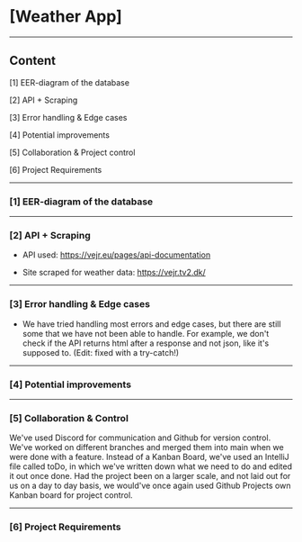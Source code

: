 # [Weather App]

-----
## Content

[1] EER-diagram of the database

[2] API + Scraping

[3] Error handling & Edge cases

[4] Potential improvements

[5] Collaboration & Project control

[6] Project Requirements

-----
### [1] EER-diagram of the database


-----
### [2] API + Scraping

- API used: https://vejr.eu/pages/api-documentation

- Site scraped for weather data: https://vejr.tv2.dk/

-----
### [3] Error handling & Edge cases

- We have tried handling most errors and edge cases, but there are still some that we have not been able to handle.
For example, we don't check if the API returns html after a response and 
not json, like it's supposed to. (Edit: fixed with a try-catch!)

-----
### [4] Potential improvements


-----
### [5] Collaboration & Control

We've used Discord for communication and Github for version control. We've worked on different branches
and merged them into main when we were done with a feature. Instead of a Kanban Board, we've used an IntelliJ file called toDo,
in which we've written down what we need to do and edited it out once done. Had the project been on a larger scale, and not laid out for us on a day to day basis, we would've
once again used Github Projects own Kanban board for project control.

-----
### [6] Project Requirements
